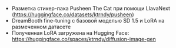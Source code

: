 * Разметка стикер-пака Pusheen The Cat при помощи LlavaNext (https://huggingface.co/datasets/ktrndy/pusheen)
* DreamBooth fine-tuning c базовой моделью SD 1.5 и LoRA на размеченном датасете
* Полученная LoRA загружена на Hugging Face: https://huggingface.co/spaces/ktrndy/diffusion-image-gen
